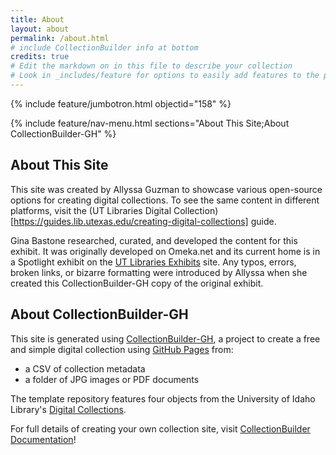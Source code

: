 ```yaml
---
title: About
layout: about
permalink: /about.html
# include CollectionBuilder info at bottom
credits: true
# Edit the markdown on in this file to describe your collection
# Look in _includes/feature for options to easily add features to the page
---
```


{% include feature/jumbotron.html objectid="158" %}

{% include feature/nav-menu.html sections="About This Site;About CollectionBuilder-GH" %}

## About This Site

This site was created by Allyssa Guzman to showcase various open-source options for creating digital collections. To see the same content in different platforms, visit the (UT Libraries Digital Collection)[https://guides.lib.utexas.edu/creating-digital-collections] guide. 

Gina Bastone researched, curated, and developed the content for this exhibit. It was originally developed on Omeka.net and its current home is in a Spotlight exhibit on the [UT Libraries Exhibits](https://exhibits.lib.utexas.edu) site. Any typos, errors, broken links, or bizarre formatting were introduced by Allyssa when she created this CollectionBuilder-GH copy of the original exhibit. 

## About CollectionBuilder-GH

This site is generated using [CollectionBuilder-GH](https://collectionbuilding.github.io/gh/), a project to create a free and simple digital collection using [GitHub Pages](https://pages.github.com/) from: 

- a CSV of collection metadata
- a folder of JPG images or PDF documents

The template repository features four objects from the University of Idaho Library's [Digital Collections](https://www.lib.uidaho.edu/digital). 

For full details of creating your own collection site, visit [CollectionBuilder Documentation](https://collectionbuilder.github.io/cb-docs/)!


